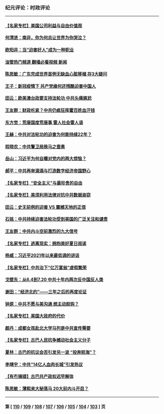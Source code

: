 ### 纪元评论：时政评论
---
#### [【名家专栏】美国公司利益与自由价值观](../../pages/nsc1025/n13095601.md?07190330) 
#### [何清涟：南非，你为何总让世界为你哭泣？](../../pages/nsc1025/n13097418.md?07190330) 
#### [欧阳非：当“迫害好人”成为一种职业](../../pages/nsc1025/n13096744.md?07190330) 
#### [油管热门频道 翻墙必看视频 新闻](ok?07190330)
#### [陈思敏：广东完成世界首例无缺血心脏移植 存3大疑问](../../pages/nsc1025/n13096688.md?07190330) 
#### [王子：新冠疫情下 共产党缘何还残酷迫害中国人](../../pages/nsc1025/n13096671.md?07190330) 
#### [田云：欧美澳台政要支持法轮功 中共头痛尴尬](../../pages/nsc1025/n13096216.md?07190330) 
#### [王友群：财政吃紧？中共仍疯狂挥霍百姓血汗钱](../../pages/nsc1025/n13096172.md?07190330) 
#### [东方觉：荒唐国度荒唐事 雷人社会雷人语](../../pages/nsc1025/n13096298.md?07190330) 
#### [王赫：中共对法轮功的迫害为何能持续22年？](../../pages/nsc1025/n13096044.md?07190330) 
#### [程晓农：中共警卫局换马之壸奥](../../pages/nsc1025/n13095911.md?07190330) 
#### [岳山：习近平为何自曝对党内的两大烦恼？](../../pages/nsc1025/n13095924.md?07190330) 
#### [郝平：中共再审滴滴与打造数字经济帝国野心](../../pages/nsc1025/n13095888.md?07190330) 
#### [【名家专栏】“安全主义”与最珍贵的自由](../../pages/nsc1025/n13090895.md?07190330) 
#### [【名家专栏】美须利用法律对抗中共数据盗窃](../../pages/nsc1025/n13090954.md?07190330) 
#### [田云：史无前例的迫害 VS 震撼天地的正信](../../pages/nsc1025/n13095175.md?07190330) 
#### [石铭：中共持续迫害法轮功受到美国的广泛关注和谴责](../../pages/nsc1025/n13095076.md?07190330) 
#### [王友群：中共内斗空前激烈的九大信号](../../pages/nsc1025/n13094266.md?07190330) 
#### [【名家专栏】逃离现实：拥抱美好夏日阅读](../../pages/nsc1025/n13090962.md?07190330) 
#### [杨威：习近平2021年以来最低调的讲话](../../pages/nsc1025/n13094137.md?07190330) 
#### [【名家专栏】中共治下“亿万富翁”虚假繁荣](../../pages/nsc1025/n13090860.md?07190330) 
#### [戈壁东：从6.4到7.20 中共十年内两次反中国反人类](../../pages/nsc1025/n13093098.md?07190330) 
#### [谢田：“经济北约”——三年之后的再度论证](../../pages/nsc1025/n13091837.md?07190330) 
#### [钟原：中共不愿与美沟通 想主动脱钩？](../../pages/nsc1025/n13091753.md?07190330) 
#### [【名家专栏】美国大政府的代价](../../pages/nsc1025/n13090907.md?07190330) 
#### [颜丹：成都女孩赴北大学马列是中共宣传需要](../../pages/nsc1025/n13091736.md?07190330) 
#### [【名家专栏】古巴人民抗争撼动社会主义分子](../../pages/nsc1025/n13091074.md?07190330) 
#### [夏林：古巴的抗议会否引发另一波 “投奔怒海”？](../../pages/nsc1025/n13091519.md?07190330) 
#### [李靖宇：中共“14亿人血肉长城”引发热议](../../pages/nsc1025/n13091081.md?07190330) 
#### [【有冇搞错】古巴共产政权迟早解体](../../pages/nsc1025/n13090154.md?07190330) 
#### [陈思敏：薄熙来大秘落马 20大前内斗开启？](../../pages/nsc1025/n13090387.md?07190330) 

---
#### 第 [ [110](./110.md?07190330) / [109](./109.md?07190330) / [108](./108.md?07190330) / [107](./107.md?07190330) / [106](./106.md?07190330) / [105](./105.md?07190330) / [104](./104.md?07190330) / [103](./103.md?07190330) ] 页
